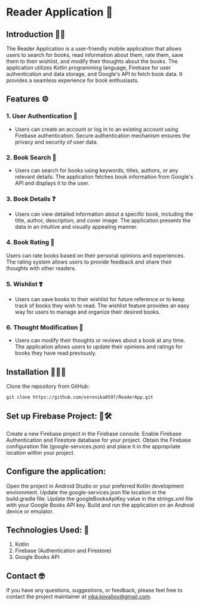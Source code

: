 # Reader Application 📖

## Introduction 🙋🏼
The Reader Application is a user-friendly mobile application that allows users to search for books, read information about them, rate them, save them to their wishlist, and modify their thoughts about the books. The application utilizes Kotlin programming language, Firebase for user authentication and data storage, and Google's API to fetch book data. It provides a seamless experience for book enthusiasts.

## Features ⚙️
### 1. User Authentication 🔐
- Users can create an account or log in to an existing account using Firebase authentication.
  Secure authentication mechanism ensures the privacy and security of user data.

### 2. Book Search 🔎 
- Users can search for books using keywords, titles, authors, or any relevant details.
  The application fetches book information from Google's API and displays it to the user.

### 3. Book Details ❓
- Users can view detailed information about a specific book, including the title, author, description, and cover image.
  The application presents the data in an intuitive and visually appealing manner.

### 4. Book Rating 🌟
Users can rate books based on their personal opinions and experiences.
The rating system allows users to provide feedback and share their thoughts with other readers.

### 5. Wishlist ❣️
- Users can save books to their wishlist for future reference or to keep track of books they wish to read.
  The wishlist feature provides an easy way for users to manage and organize their desired books.

### 6. Thought Modification 💭
- Users can modify their thoughts or reviews about a book at any time.
  The application allows users to update their opinions and ratings for books they have read previously.


## Installation 👩🏼‍🔧
Clone the repository from GitHub:

`git clone https://github.com/veronika8597/ReaderApp.git`


## Set up Firebase Project: 🧰🛠
Create a new Firebase project in the Firebase console.
Enable Firebase Authentication and Firestore database for your project.
Obtain the Firebase configuration file (google-services.json) and place it in the appropriate location within your project.

## Configure the application:

Open the project in Android Studio or your preferred Kotlin development environment.
Update the google-services.json file location in the build.gradle file.
Update the googleBooksApiKey value in the strings.xml file with your Google Books API key.
Build and run the application on an Android device or emulator.

## Technologies Used: 🤖

1. Kotlin
2. Firebase (Authentication and Firestore)
3. Google Books API

## Contact 🤓
If you have any questions, suggestions, or feedback, please feel free to contact the project maintainer at vika.kovaliov@gmail.com.
